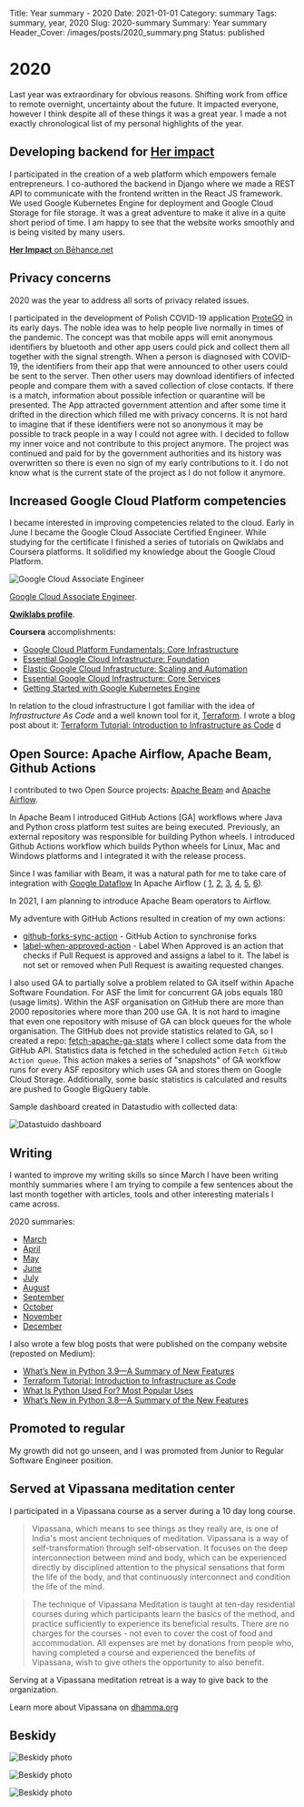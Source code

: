 Title: Year summary - 2020
Date: 2021-01-01
Category: summary
Tags: summary, year, 2020
Slug: 2020-summary
Summary: Year summary
Header_Cover: /images/posts/2020_summary.png
Status: published


# 2020

Last year was extraordinary for obvious reasons.
Shifting work from office to remote overnight, uncertainty about the future.
It impacted everyone, however I think despite all of these things it was a great year.
I made a not exactly chronological list of my personal highlights of the year.


## Developing backend for [**Her impact**](https://herimpact.co/)

I participated in the creation of a web platform which empowers female entrepreneurs.
I co-authored the backend in Django where we made a REST API to communicate with the frontend written in the React JS framework.
We used Google Kubernetes Engine for deployment and Google Cloud Storage for file storage.
It was a great adventure to make it alive in a quite short period of time. I am happy to see that the website works smoothly and is being visited by many users.

[**Her Impact** on Bēhance.net](https://www.behance.net/gallery/94053021/Her-Impact-self-development-app-for-women)


## Privacy concerns
2020 was the year to address all sorts of privacy related issues.

I participated in the development of Polish COVID-19 application [ProteGO](https://github.com/ProteGO-Safe) in its early days.
The noble idea was to help people live normally in times of the pandemic.
The concept was that mobile apps will emit anonymous identifiers by bluetooth and other app users could pick and collect them all together with the signal strength.
When a person is diagnosed with COVID-19, the identifiers from their app that were announced to other users could be sent to the server. Then other users may download identifiers of infected people and compare them with a saved collection of close contacts. If there is a match, information about possible infection or quarantine will be presented.
The App attracted government attention and after some time it drifted in the direction which filled me with privacy concerns. It is not hard to imagine that if these identifiers were not so anonymous it may be possible to track people in a way I could not agree with.
I decided to follow my inner voice and not contribute to this project anymore.
The project was continued and paid for by the government authorities and its history was overwritten so there is even no sign of my early contributions to it.
I do not know what is the current state of the project as I do not follow it anymore.


## Increased Google Cloud Platform competencies

I became interested in improving competencies related to the cloud. Early in June I became the Google Cloud Associate Certified Engineer.
While studying for the certificate I finished a series of tutorials on Qwiklabs and Coursera platforms.
It solidified my knowledge about the Google Cloud Platform.

![Google Cloud Associate Engineer]({static}/images/posts/gcp_ace.png)

[Google Cloud Associate Engineer](https://www.credential.net/d47b7596-251f-45ac-8a54-4cf6d8c5a286?key=f4eed8bc7e2f25d6b2a9315f31e1a20dd7cd5ecc93caff78eb55feeafcc6be70).

[**Qwiklabs profile**](https://www.qwiklabs.com/public_profiles/102aba17-a972-4e32-865b-0e3626420e5a).

**Coursera** accomplishments:

 * [Google Cloud Platform Fundamentals: Core Infrastructure](https://www.coursera.org/account/accomplishments/verify/PLPFK2SMEHM6)
 * [Essential Google Cloud Infrastructure: Foundation](https://www.coursera.org/account/accomplishments/verify/HJMSSXPASHXX)
 * [Elastic Google Cloud Infrastructure: Scaling and Automation](https://www.coursera.org/account/accomplishments/verify/VFK3U45L8HY6)
 * [Essential Google Cloud Infrastructure: Core Services](https://www.coursera.org/account/accomplishments/verify/JJH7V2MHMKYD)
 * [Getting Started with Google Kubernetes Engine](https://www.coursera.org/account/accomplishments/verify/HAA7U93T9M9X)

In relation to the cloud infrastructure I got familiar with the idea of  _Infrastructure As Code_ and a well known tool for it, [Terraform](https://www.terraform.io/). I wrote a blog post about it:
[Terraform Tutorial: Introduction to Infrastructure as Code](https://tobiaszkedzierski.medium.com/terraform-tutorial-introduction-to-infrastructure-as-code-dccec643bfdb)
d

## Open Source: Apache Airflow, Apache Beam, Github Actions

I contributed to two Open Source projects: [Apache Beam](https://github.com/apache/beam) and [Apache Airflow](https://github.com/apache/airflow).

In Apache Beam I introduced GitHub Actions [GA] workflows where Java and Python cross platform test suites are being executed.
Previously, an external repository was responsible for building Python wheels.
I introduced Github Actions workflow which builds Python wheels for Linux, Mac and Windows platforms and I integrated it with the release process.

Since I was familiar with Beam, it was a natural path for me to take care of integration with [Google Dataflow](https://cloud.google.com/dataflow) In Apache Airflow (
[1](https://github.com/apache/airflow/pull/11167), [2](https://github.com/apache/airflow/pull/11374), [3](https://github.com/apache/airflow/pull/11501), [4](https://github.com/apache/airflow/pull/11726), [5](https://github.com/apache/airflow/pull/12039), [6](https://github.com/apache/airflow/pull/12249)).

In 2021, I am planning to introduce Apache Beam operators to Airflow.

My adventure with GitHub Actions resulted in creation of my own actions:

 - [github-forks-sync-action](https://github.com/TobKed/github-forks-sync-action) - GitHub Action to synchronise forks
 - [label-when-approved-action](https://github.com/TobKed/label-when-approved-action) - Label When Approved is an action that checks if Pull Request is approved and assigns a label to it. The label is not set or removed when Pull Request is awaiting requested changes.

I also used GA to partially solve a problem related to GA itself within Apache Software Foundation.
For ASF the limit for concurrent GA jobs equals 180 (usage limits).
Within the ASF organisation on GitHub there are more than 2000 repositories where more than 200 use GA.
It is not hard to imagine that even one repository with misuse of GA can block queues for the whole organisation.
The GItHub does not provide statistics related to GA, so I created a repo: [fetch-apache-ga-stats](https://github.com/TobKed/fetch-apache-ga-stats) where I collect some data from the GitHub API.
Statistics data is fetched in the scheduled action `Fetch GitHub Action queue`.
This action makes a series of "snapshots" of GA workflow runs for every ASF repository which uses GA and stores them on Google Cloud Storage.
Additionally, some basic statistics is calculated and results are pushed to Google BigQuery table.

Sample dashboard created in Datastudio with collected data:


![Datastuido dashboard]({static}/images/posts/ga_stats.png)

## Writing

I wanted to improve my writing skills so since March I have been writing monthly summaries where I am trying to compile a few sentences about the last month together
with articles, tools and other interesting materials I came across.

2020 summaries:

 - [March](https://tobked.github.io/blog/2020-march-links.html)
 - [April](https://tobked.github.io/blog/2020-april-links.html)
 - [May](https://tobked.github.io/blog/2020-may-links.html)
 - [June](https://tobked.github.io/blog/2020-june-links.html)
 - [July](https://tobked.github.io/blog/2020-july-links.html)
 - [August](https://tobked.github.io/blog/2020-august-links.html)
 - [September](https://tobked.github.io/blog/2020-september-links.html)
 - [October](https://tobked.github.io/blog/2020-october-links.html)
 - [November](https://tobked.github.io/blog/2020-november-links.html)
 - [December](https://tobked.github.io/blog/2020-december-links.html)

I also wrote a few blog posts that were published on the company website (reposted on Medium):

- [What’s New in Python 3.9—A Summary of New Features](https://tobiaszkedzierski.medium.com/whats-new-in-python-3-9-a-summary-of-new-features-e82dda07e85a)
- [Terraform Tutorial: Introduction to Infrastructure as Code](https://tobiaszkedzierski.medium.com/terraform-tutorial-introduction-to-infrastructure-as-code-dccec643bfdb)
- [What Is Python Used For? Most Popular Uses](https://tobiaszkedzierski.medium.com/what-is-python-used-for-most-popular-uses-a0c1019bac25)
- [What’s New in Python 3.8—A Summary of the New Features](https://tobiaszkedzierski.medium.com/whats-new-in-python-3-8-a-summary-of-the-new-features-a2b68bd7b81d)


## Promoted to regular

My growth did not go unseen, and I was promoted from Junior to Regular Software Engineer position.

## Served at Vipassana meditation center

I participated in a Vipassana course as a server during a 10 day long course.

> Vipassana, which means to see things as they really are, is one of India's most ancient techniques of meditation.
> Vipassana is a way of self-transformation through self-observation.
> It focuses on the deep interconnection between mind and body, which can be experienced directly by disciplined attention to the physical sensations that form the life of the body, and that continuously interconnect and condition the life of the mind.

> The technique of Vipassana Meditation is taught at ten-day residential courses during which participants learn the basics of the method, and practice sufficiently to experience its beneficial results.
> There are no charges for the courses - not even to cover the cost of food and accommodation.
> All expenses are met by donations from people who, having completed a course and experienced the benefits of Vipassana, wish to give others the opportunity to also benefit.

Serving at a Vipassana meditation retreat is a way to give back to the organization.

Learn more about Vipassana on [dhamma.org](https://www.dhamma.org/)

## Beskidy

![Beskidy photo]({static}/images/posts/beskidy/DSC03290.png)

![Beskidy photo]({static}/images/posts/beskidy/DSC03307.png)

![Beskidy photo]({static}/images/posts/beskidy/DSC03339.png)
